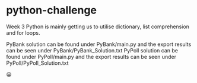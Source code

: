 # python-challenge
Week 3 Python is mainly getting us to utilise dictionary, list comprehension and for loops.

PyBank solution can be found under PyBank/main.py and the export results can be seen under PyBank/PyBank_Solution.txt
PyPoll solution can be found under PyPoll/main.py and the export results can be seen under PyPoll/PyPoll_Solution.txt

😀